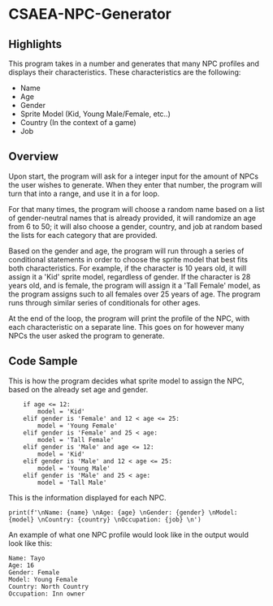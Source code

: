 # CSAEA-NPC-Generator

## Highlights

This program takes in a number and generates that many NPC profiles and displays their characteristics. These characteristics are the following:

* Name
* Age
* Gender
* Sprite Model (Kid, Young Male/Female, etc..)
* Country (In the context of a game)
* Job

## Overview

  Upon start, the program will ask for a integer input for the amount of NPCs the user wishes to generate. When they enter that number, the program will turn that into a range, and use it in a for loop. 
  
  For that many times, the program will choose a random name based on a list of gender-neutral names that is already provided, it will randomize an age from 6 to 50; it will also choose a gender, country, and job at random based the lists for each category that are provided.
  
  Based on the gender and age, the program will run through a series of conditional statements in order to choose the sprite model that best fits both characteristics. For example, if the character is 10 years old, it will assign it a 'Kid' sprite model, regardless of gender. If the character is 28 years old, and is female, the program will assign it a 'Tall Female' model, as the program assigns such to all females over 25 years of age. The program runs through similar series of conditionals for other ages. 
  
  At the end of the loop, the program will print the profile of the NPC, with each characteristic on a separate line. This goes on for however many NPCs the user asked the program to generate.

## Code Sample

This is how the program decides what sprite model to assign the NPC, based on the already set age and gender.

```
    if age <= 12:
        model = 'Kid'
    elif gender is 'Female' and 12 < age <= 25:
        model = 'Young Female'
    elif gender is 'Female' and 25 < age:
        model = 'Tall Female'
    elif gender is 'Male' and age <= 12:
        model = 'Kid'
    elif gender is 'Male' and 12 < age <= 25:
        model = 'Young Male'
    elif gender is 'Male' and 25 < age:
        model = 'Tall Male'
```

This is the information displayed for each NPC.

```
print(f'\nName: {name} \nAge: {age} \nGender: {gender} \nModel: {model} \nCountry: {country} \nOccupation: {job} \n')

```

An example of what one NPC profile would look like in the output would look like this:

```
Name: Tayo
Age: 16
Gender: Female
Model: Young Female
Country: North Country
Occupation: Inn owner
```
